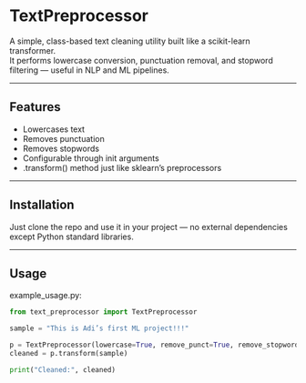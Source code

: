 # TextPreprocessor

A simple, class-based text cleaning utility built like a scikit-learn transformer.  
It performs lowercase conversion, punctuation removal, and stopword filtering — useful in NLP and ML pipelines.

---

## Features

- Lowercases text  
- Removes punctuation  
- Removes stopwords  
- Configurable through init arguments  
- .transform() method just like sklearn’s preprocessors

---

## Installation

Just clone the repo and use it in your project — no external dependencies except Python standard libraries.

---

## Usage

example_usage.py:

```python
from text_preprocessor import TextPreprocessor

sample = "This is Adi’s first ML project!!!"

p = TextPreprocessor(lowercase=True, remove_punct=True, remove_stopwords=True)
cleaned = p.transform(sample)

print("Cleaned:", cleaned)


